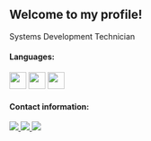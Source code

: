 ## Welcome to my profile! 
Systems Development Technician 
</a>
#### Languages: 
<img src="https://cdn.jsdelivr.net/gh/devicons/devicon/icons/javascript/javascript-original.svg" width="30" height="30" /> <img src="https://cdn.jsdelivr.net/gh/devicons/devicon/icons/c/c-original.svg" width="30" height="30" />  <img src="https://cdn.jsdelivr.net/gh/devicons/devicon/icons/csharp/csharp-original.svg" width="30" height="30" />

<!---#### Knowledge:
<img src="https://cdn.jsdelivr.net/gh/devicons/devicon/icons/arduino/arduino-original.svg" width="30" height="30" /> <img src="https://cdn.jsdelivr.net/gh/devicons/devicon/icons/canva/canva-original.svg" width="30" height="30" /> <img src="https://cdn.jsdelivr.net/gh/devicons/devicon/icons/vscode/vscode-original.svg" width="30" height="30" /> <img src="https://cdn.jsdelivr.net/gh/devicons/devicon/icons/visualstudio/visualstudio-plain.svg" width="30" height="30"/> <img src="https://cdn.jsdelivr.net/gh/devicons/devicon/icons/git/git-original.svg"  width="30" height="30" /> <img src="https://cdn.jsdelivr.net/gh/devicons/devicon/icons/unity/unity-original.svg" width="30" height="30" />


<!--![Top Langs](https://github-readme-stats.vercel.app/api/top-langs/?username=CharalambosIoannou&theme=tokyonight) -->
#### Contact information:
<a href="https://github.com/AnaCSouzaa" alt="github" target="_blank">

<img src="https://img.shields.io/badge/GitHub-000000?&style=flat-square&logo=GitHub&logoColor=white">
<a href="mailto:anaceciams@gmail.com>" alt="gmail" target="_blank">
<img src="https://img.shields.io/badge/-Gmail-FF0000?style=flat-square&labelColor=FF0000&logo=gmail&logoColor=white&link=mailto:anaceciams@gmail.com>" />
<a href="https://www.linkedin.com/in/anacecilia-souza/>" alt="linkedin" target="_blank">
<img src="https://img.shields.io/badge/LinkedIn-%230077B5.svg?&style=flat-square&logo=linkedin&logoColor=white">
</a>

